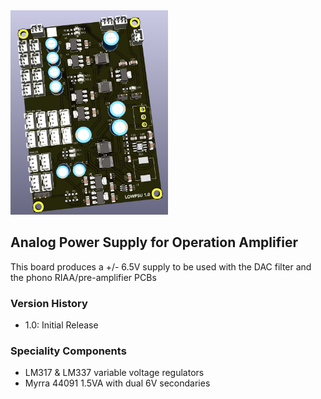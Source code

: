 <img src="screenshot.png" width="50%">

## Analog Power Supply for Operation Amplifier

This board produces a +/- 6.5V supply to be used with the DAC filter and the phono RIAA/pre-amplifier PCBs

### Version History

- 1.0: Initial Release

### Speciality Components

* LM317 & LM337 variable voltage regulators
* Myrra 44091 1.5VA with dual 6V secondaries
